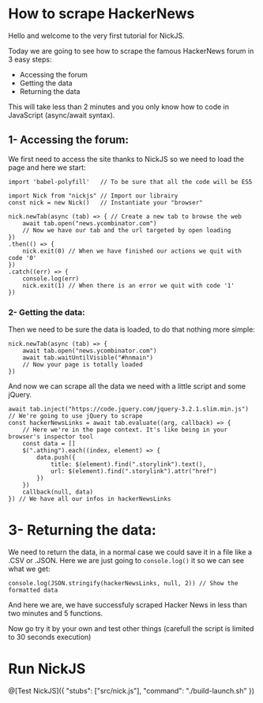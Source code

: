 # How to scrape HackerNews

Hello and welcome to the very first tutorial for NickJS.

Today we are going to see how to scrape the famous HackerNews forum in 3 easy steps:
* Accessing the forum
* Getting the data
* Returning the data

This will take less than 2 minutes and you only know how to code in JavaScript (async/await syntax).

## 1- Accessing the forum:

We first need to access the site thanks to NickJS so we need to load the page and here we start:
```language-javascript
import 'babel-polyfill'   // To be sure that all the code will be ES5

import Nick from "nickjs" // Import our librairy
const nick = new Nick()   // Instantiate your "browser"

nick.newTab(async (tab) => { // Create a new tab to browse the web
	await tab.open("news.ycombinator.com")
	// Now we have our tab and the url targeted by open loading
})
.then(() => {
	nick.exit(0) // When we have finished our actions we quit with code '0'
})
.catch((err) => {
	console.log(err)
	nick.exit(1) // When there is an error we quit with code '1'
})
```

### 2- Getting the data:

Then we need to be sure the data is loaded, to do that nothing more simple:
```
nick.newTab(async (tab) => {
	await tab.open("news.ycombinator.com")
	await tab.waitUntilVisible("#hnmain")
	// Now your page is totally loaded
})
```

And now we can scrape all the data we need with a little script and some jQuery.

```
await tab.inject("https://code.jquery.com/jquery-3.2.1.slim.min.js") // We're going to use jQuery to scrape
const hackerNewsLinks = await tab.evaluate((arg, callback) => {
	// Here we're in the page context. It's like being in your browser's inspector tool
	const data = []
	$(".athing").each((index, element) => {
		data.push({
			title: $(element).find(".storylink").text(),
			url: $(element).find(".storylink").attr("href")
		})
	})
	callback(null, data)
}) // We have all our infos in hackerNewsLinks
```

# 3- Returning the data:

We need to return the data, in a normal case we could save it in a file like a .CSV or .JSON.
Here we are just going to `console.log()` it so we can see what we get:

```
console.log(JSON.stringify(hackerNewsLinks, null, 2)) // Show the formatted data
```

And here we are, we have successfuly scraped Hacker News in less than two minutes and 5 functions.

Now go try it by your own and test other things (carefull the script is limited to 30 seconds execution)


# Run NickJS

@[Test NickJS]({ "stubs": ["src/nick.js"], "command": "./build-launch.sh" })
